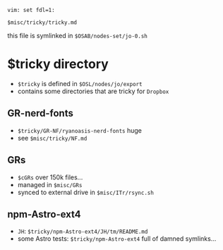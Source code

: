     vim: set fdl=1:

    $misc/tricky/tricky.md

this file is symlinked in `$OSAB/nodes-set/jo-0.sh`

# $tricky directory
- `$tricky` is defined in `$OSL/nodes/jo/export`
- contains some directories that are tricky for `Dropbox`

## GR-nerd-fonts
- `$tricky/GR-NF/ryanoasis-nerd-fonts` huge
- see `$misc/tricky/NF.md`

## GRs
- `$cGRs` over 150k files...
- managed in  `$misc/GRs`
- synced to external drive in `$misc/ITr/rsync.sh`

## npm-Astro-ext4
- `JH`: `$tricky/npm-Astro-ext4/JH/tm/README.md`
- some Astro tests: `$tricky/npm-Astro-ext4` full of damned symlinks...

